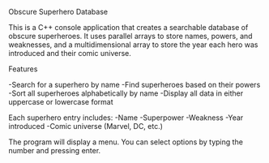 Obscure Superhero Database

This is a C++ console application that creates a searchable database of obscure superheroes. It uses parallel arrays to store names, powers, and weaknesses, and a multidimensional array to store the year each hero was introduced and their comic universe.

Features

-Search for a superhero by name
-Find superheroes based on their powers
-Sort all superheroes alphabetically by name
-Display all data in either uppercase or lowercase format

Each superhero entry includes:
-Name
-Superpower
-Weakness
-Year introduced
-Comic universe (Marvel, DC, etc.)


The program will display a menu. You can select options by typing the number and pressing enter.


